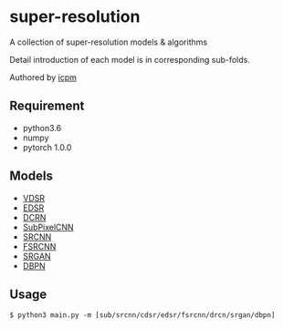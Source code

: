 # super-resolution
A collection of super-resolution models & algorithms

Detail introduction of each model is in corresponding sub-folds.

Authored by [icpm](https://github.com/icpm)

## Requirement
- python3.6
- numpy
- pytorch 1.0.0

## Models
- [VDSR](https://github.com/icpm/super-resolution/tree/master/VDSR)
- [EDSR](https://github.com/icpm/super-resolution/tree/master/EDSR)
- [DCRN](https://github.com/icpm/super-resolution/tree/master/DRCN)
- [SubPixelCNN](https://github.com/icpm/super-resolution/tree/master/SubPixelCNN)
- [SRCNN](https://github.com/icpm/super-resolution/tree/master/SRCNN)
- [FSRCNN](https://github.com/icpm/super-resolution/tree/master/FSRCNN)
- [SRGAN](https://github.com/icpm/super-resolution/tree/master/SRGAN)
- [DBPN](https://github.com/icpm/super-resolution/tree/master/DBPN)

## Usage
```bassh
$ python3 main.py -m [sub/srcnn/cdsr/edsr/fsrcnn/drcn/srgan/dbpn]
```
